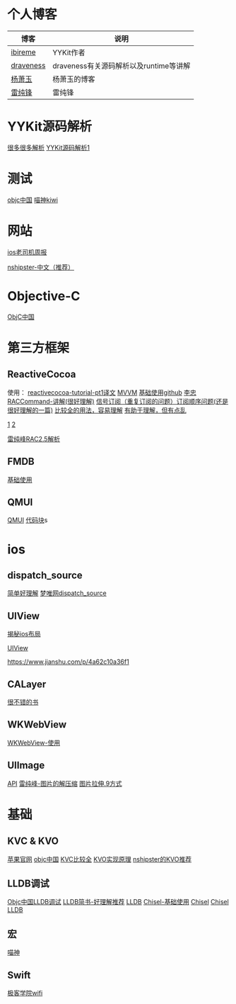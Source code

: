 # 个人博客

| 博客 | 说明 |
| --- | --- |
| [ibireme](https://blog.ibireme.com) | YYKit作者 |
| [draveness](https://draveness.me/index) | draveness有关源码解析以及runtime等讲解 |
| [杨萧玉](http://yulingtianxia.com) | 杨萧玉的博客 |
| [雷纯锋](http://blog.leichunfeng.com/blog/archives/) | 雷纯锋 |

# YYKit源码解析
[很多很多解析](https://www.jianshu.com/p/8398b124a1f9)
[YYKit源码解析1](https://blog.csdn.net/j_av_a/article/details/70256414)

# 测试
[objc中国](https://objccn.io/issues/) 
[喵神kiwi](https://onevcat.com/2014/02/ios-test-with-kiwi/)
# 网站

[ios老司机周报](https://juejin.im/user/5a52075e6fb9a01c9d31b107/posts)

[nshipster-中文（推荐）](https://nshipster.cn/)

# Objective-C

[ObjC中国](https://www.objccn.io/issues/)



# 第三方框架

## ReactiveCocoa

使用：
[reactivecocoa-tutorial-pt1译文](https://www.jianshu.com/p/9aa0e296e46c)
[MVVM](https://www.jianshu.com/p/4061953f5cd8)
[基础使用github](https://github.com/WiKi123/ReactiveCocoa_Use)
[李忠](http://limboy.me/tech/2014/06/06/deep-into-reactivecocoa2.html)
[RACCommand-讲解(很好理解)](https://www.jianshu.com/p/1a0185782d8a)
[信号订阅（重复订阅的问题）订阅顺序问题(还是很好理解的一篇)](https://www.jianshu.com/p/1f1c35573370)
[比较全的用法，容易理解](https://www.jianshu.com/p/87ef6720a096)
[有助于理解，但有点乱](http://www.cocoachina.com/ios/20150817/13071.html)

[1](https://www.jianshu.com/p/d7d951a99db8)
[2](https://www.jianshu.com/u/12201cdd5d7a)


[雷纯峰RAC2.5解析](http://blog.leichunfeng.com/blog/2015/12/25/reactivecocoa-v2-dot-5-yuan-ma-jie-xi-zhi-jia-gou-zong-lan/)

## FMDB
[基础使用](https://www.jianshu.com/p/4eb22deadba6)

## QMUI
[QMUI](http://qmuiteam.com/ios)
[代码块](https://github.com/QMUI/QMUI_iOS_CodeSnippets)s

# ios

## dispatch_source

[简单好理解](https://www.jianshu.com/p/880c2f9301b6)
[梦唯网dispatch_source](http://www.dreamingwish.com/article/grand-central-dispatch-basic-3.html)

## UIView
[揭秘ios布局](https://juejin.im/post/5a951c655188257a804abf94#heading-5)

[UIView](https://www.cnblogs.com/snake-hand/p/3190021.html)

https://www.jianshu.com/p/4a62c10a36f1

## CALayer 
[很不错的书](https://zsisme.gitbooks.io/ios-/content/)

## WKWebView

[WKWebView-使用](https://www.jianshu.com/p/4fa8c4eb1316)

## UIImage
[API](https://www.jianshu.com/p/e9aa48155c11)
[雷纯峰-图片的解压缩](https://www.jianshu.com/p/748f9abafff8)
[图片拉伸.9方式](https://blog.csdn.net/zhongad007/article/details/78404232)
# 基础

## KVC & KVO
[苹果官网](https://developer.apple.com/library/archive/documentation/Cocoa/Conceptual/KeyValueCoding/index.html#//apple_ref/doc/uid/10000107-SW1)
[objc中国](https://objccn.io/issue-7-3/)
[KVC比较全](https://www.jianshu.com/p/45cbd324ea65)
[KVO实现原理](https://www.jianshu.com/p/e59bb8f59302)
[nshipster的KVO推荐](https://nshipster.cn/key-value-observing/)

## LLDB调试

[Objc中国LLDB调试](https://objccn.io/issue-19-2/)
[LLDB简书-好理解推荐](https://www.jianshu.com/p/e89af3e9a8d7)
[LLDB](https://blog.csdn.net/baihuaxiu123/article/details/51316510)
[Chisel-基础使用](https://www.jianshu.com/p/d5d8c7dbce55)
[Chisel](https://www.jianshu.com/p/570dc9287e5e)
[Chisel](https://www.jianshu.com/p/afaaacc55460)
[LLDB](https://www.jianshu.com/p/e89af3e9a8d7)

## 宏
[喵神](https://onevcat.com/2014/01/black-magic-in-macro/)

## Swift

[极客学院wifi](https://wiki.jikexueyuan.com/project/swift/chapter2/01_The_Basics.html)
